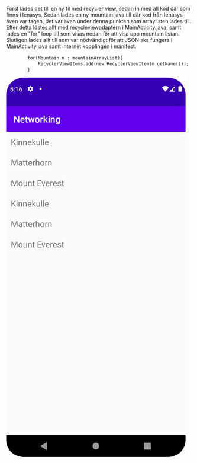 Först lades det till en ny fil med recycler view, sedan in med all kod där som finns i lenasys. Sedan lades en ny mountain.java till där kod från lenasys även var tagen, det var även under denna punkten som arraylisten lades till. Efter detta löstes allt med recycleviewadaptern i MainActicity.java, samt lades en "for" loop till som visas nedan för att visa upp mountain listan. Slutligen lades allt till som var nödvändigt för att JSON ska fungera i MainActivity.java samt internet kopplingen i manifest.

```
        for(Mountain m : mountainArrayList){
            RecyclerViewItems.add(new RecyclerViewItem(m.getName()));
        }
```

![img.png](img.png)